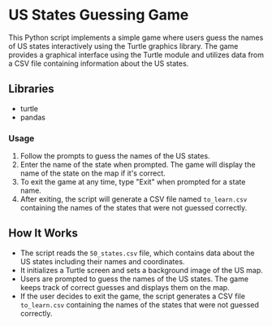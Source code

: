 # US States Guessing Game

This Python script implements a simple game where users guess the names of US states interactively using the Turtle graphics library. The game provides a graphical interface using the Turtle module and utilizes data from a CSV file containing information about the US states.

## Libraries
- turtle
- pandas

### Usage
1. Follow the prompts to guess the names of the US states.
2. Enter the name of the state when prompted. The game will display the name of the state on the map if it's correct.
3. To exit the game at any time, type "Exit" when prompted for a state name.
4. After exiting, the script will generate a CSV file named `to_learn.csv` containing the names of the states that were not guessed correctly.

## How It Works
- The script reads the `50_states.csv` file, which contains data about the US states including their names and coordinates.
- It initializes a Turtle screen and sets a background image of the US map.
- Users are prompted to guess the names of the US states. The game keeps track of correct guesses and displays them on the map.
- If the user decides to exit the game, the script generates a CSV file `to_learn.csv` containing the names of the states that were not guessed correctly.
